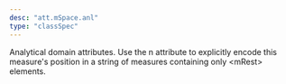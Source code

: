 ```yaml
---
desc: "att.mSpace.anl"
type: "classSpec"
---
```


Analytical domain attributes. Use the n attribute to explicitly encode this measure's
position in a string of measures containing only &lt;mRest&gt; elements.
